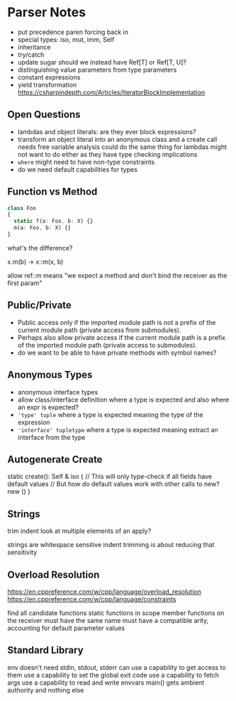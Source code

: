 # Parser Notes

* put precedence paren forcing back in
* special types: iso, mut, imm, Self
* inheritance
* try/catch
* update sugar
  should we instead have Ref[T] or Ref[T, U]?
* distinguishing value parameters from type parameters
* constant expressions
* yield transformation
  https://csharpindepth.com/Articles/IteratorBlockImplementation

## Open Questions

* lambdas and object literals: are they ever block expressions?
* transform an object literal into an anonymous class and a create call
  needs free variable analysis
  could do the same thing for lambdas
  might not want to do either as they have type checking implications
* `where` might need to have non-type constraints
* do we need default capabilities for types

## Function vs Method

```ts
class Foo
{
  static f(a: Foo, b: X) {}
  m(a: Foo, b: X) {}
}
```

what's the difference?

x.m(b) -> x::m(x, b)

allow ref::m
  means "we expect a method and don't bind the receiver as the first param"

## Public/Private

* Public access only if the imported module path is not a prefix of the current module path (private access from submodules).
* Perhaps also allow private access if the current module path is a prefix of the imported module path (private access to submodules).
* do we want to be able to have private methods with symbol names?

## Anonymous Types

* anonymous interface types
* allow class/interface definition where a type is expected
  and also where an expr is expected?
* `'type' tuple` where a type is expected
  meaning the type of the expression
* `'interface' tupletype` where a type is expected
  meaning extract an interface from the type

## Autogenerate Create

static create(): Self & iso
{
  // This will only type-check if all fields have default values
  // But how do default values work with other calls to new?
  new ()
}

## Strings

trim indent
  look at multiple elements of an apply?

strings are whitespace sensitive
  indent trimming is about reducing that sensitivity

## Overload Resolution

https://en.cppreference.com/w/cpp/language/overload_resolution
https://en.cppreference.com/w/cpp/language/constraints

find all candidate functions
  static functions in scope
  member functions on the receiver
  must have the same name
  must have a compatible arity, accounting for default parameter values

## Standard Library

env doesn't need stdin, stdout, stderr
  can use a capability to get access to them
use a capability to set the global exit code
use a capability to fetch args
use a capability to read and write envvars
main() gets ambient authority and nothing else
